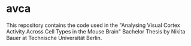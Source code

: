 # avca
This repository contains the code used in the "Analysing Visual Cortex Activity Across Cell Types in the Mouse Brain" Bachelor Thesis by Nikita Bauer at Technische Universität Berlin.
